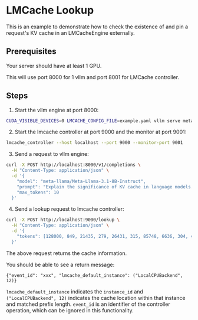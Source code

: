 # LMCache Lookup
This is an example to demonstrate how to check the existence of and pin a request's KV cache in an LMCacheEngine externally.

## Prerequisites
Your server should have at least 1 GPU.  

This will use port 8000 for 1 vllm and port 8001 for LMCache controller.

## Steps
1. Start the vllm engine at port 8000:

```bash
CUDA_VISIBLE_DEVICES=0 LMCACHE_CONFIG_FILE=example.yaml vllm serve meta-llama/Meta-Llama-3.1-8B-Instruct --max-model-len 4096  --gpu-memory-utilization 0.8 --port 8000 --kv-transfer-config '{"kv_connector":"LMCacheConnectorV1", "kv_role":"kv_both"}'
```

2. Start the lmcache controller at port 9000 and the monitor at port 9001:

```bash
lmcache_controller --host localhost --port 9000 --monitor-port 9001
```

3. Send a request to vllm engine:  
```bash
curl -X POST http://localhost:8000/v1/completions \
  -H "Content-Type: application/json" \
  -d '{
    "model": "meta-llama/Meta-Llama-3.1-8B-Instruct",
    "prompt": "Explain the significance of KV cache in language models.",
    "max_tokens": 10
  }'
```


4. Send a lookup request to lmcache controller:  
```bash
curl -X POST http://localhost:9000/lookup \
  -H "Content-Type: application/json" \
  -d '{
    "tokens": [128000, 849, 21435, 279, 26431, 315, 85748, 6636, 304, 4221, 4211, 13]
  }'
```
The above request returns the cache information.

You should be able to see a return message:

```plaintext
{"event_id": "xxx", "lmcache_default_instance": ("LocalCPUBackend", 12)}
```

`lmcache_default_instance` indicates the `instance_id` and `("LocalCPUBackend", 12)` indicates the cache location within that instance and matched prefix length. `event_id` is an identifier of the controller operation, which can be ignored in this functionality.